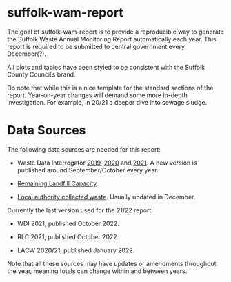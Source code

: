 
<!-- README.md is generated from README.Rmd. Please edit that file -->

# suffolk-wam-report

<!-- badges: start -->
<!-- badges: end -->

The goal of suffolk-wam-report is to provide a reproducible way to
generate the Suffolk Waste Annual Monitoring Report automatically each
year. This report is required to be submitted to central government
every December(?).

All plots and tables have been styled to be consistent with the Suffolk
County Council’s brand.

Do note that while this is a nice template for the standard sections of
the report. Year-on-year changes will demand some more in-depth
investigation. For example, in 20/21 a deeper dive into sewage sludge.

# Data Sources

The following data sources are needed for this report:

- Waste Data Interrogator
  [2019](https://www.data.gov.uk/dataset/d409b2ba-796c-4436-82c7-eb1831a9ef25/2019-waste-data-interrogator),
  [2020](https://www.data.gov.uk/dataset/bb40d091-a346-4b75-aa54-df7d347bed93/2020-waste-data-interrogator)
  and
  [2021](https://www.data.gov.uk/dataset/d8a12b93-03ef-4fbf-9a43-1ca7a054479c/2021-waste-data-interrogator).
  A new version is published around September/October every year.

- [Remaining Landfill
  Capacity](https://www.data.gov.uk/dataset/237825cb-dc10-4c53-8446-1bcd35614c12/remaining-landfill-capacity).

- [Local authority collected
  waste](https://www.gov.uk/government/statistical-data-sets/env18-local-authority-collected-waste-annual-results-tables).
  Usually updated in December.

Currently the last version used for the 21/22 report:

- WDI 2021, published October 2022.

- RLC 2021, published October 2022.

- LACW 2020/21, published January 2022.

Note that all these sources may have updates or amendments throughout
the year, meaning totals can change within and between years.
